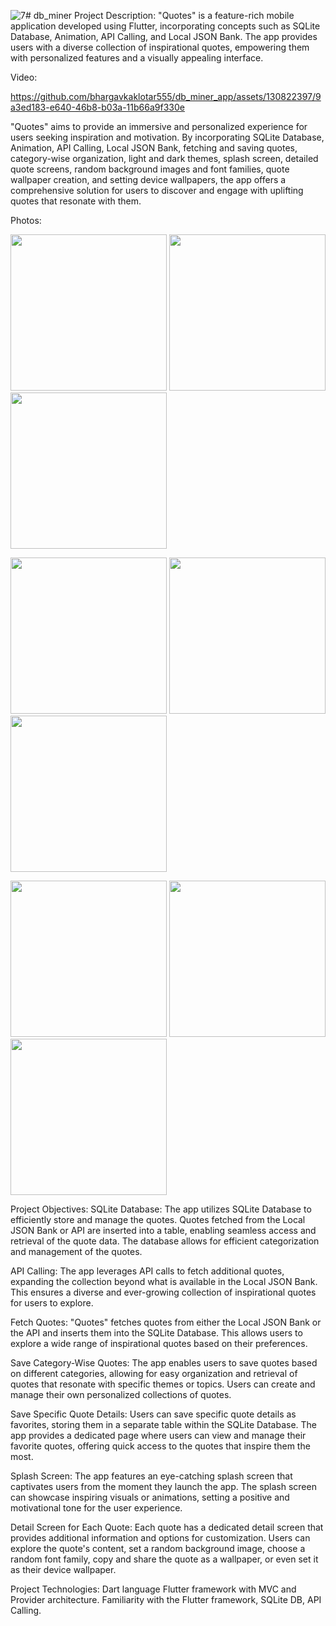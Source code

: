 ![7](https://github.com/bhargavkaklotar555/db_miner_app/assets/130822397/be18a14f-01f5-45cf-9a43-18f905e38ecd)# db_miner
Project Description:
"Quotes" is a feature-rich mobile application developed using Flutter, incorporating concepts such as SQLite Database, Animation, API Calling, and Local JSON Bank. The app provides users with a diverse collection of inspirational quotes, empowering them with personalized features and a visually appealing interface.

Video:



https://github.com/bhargavkaklotar555/db_miner_app/assets/130822397/9a3ed183-e640-46b8-b03a-11b66a9f330e



"Quotes" aims to provide an immersive and personalized experience for users seeking inspiration and motivation. By incorporating SQLite Database, Animation, API Calling, Local JSON Bank, fetching and saving quotes, category-wise organization, light and dark themes, splash screen, detailed quote screens, random background images and font families, quote wallpaper creation, and setting device wallpapers, the app offers a comprehensive solution for users to discover and engage with uplifting quotes that resonate with them.

Photos:

<img src= "https://github.com/bhargavkaklotar555/db_miner_app/assets/130822397/561def8d-1659-47d5-9a37-06c082e26f41" width="250px"></img>
<img src= "https://github.com/bhargavkaklotar555/db_miner_app/assets/130822397/70bb586c-2e28-4eb8-872e-52fa5c0d140b" width="250px"></img>
<img src= "https://github.com/bhargavkaklotar555/db_miner_app/assets/130822397/7d96faac-1b7a-4229-95f7-221581fbe69d" width="250px"></img>

<img src= "https://github.com/bhargavkaklotar555/db_miner_app/assets/130822397/7d29f6b0-672c-4039-ab81-9d0c0b79561f" width="250px"></img>
<img src= "https://github.com/bhargavkaklotar555/db_miner_app/assets/130822397/0f5c3a2e-fd25-4830-9e62-7c2f773510c9" width="250px"></img>
<img src= "https://github.com/bhargavkaklotar555/db_miner_app/assets/130822397/dfee6960-166d-4036-affe-6f3b3943a3e3" width="250px"></img>

<img src= "https://github.com/bhargavkaklotar555/db_miner_app/assets/130822397/fa84f913-ce29-4047-8b1b-420b8a52ee00" width="250px"></img>
<img src= "https://github.com/bhargavkaklotar555/db_miner_app/assets/130822397/70bbe9da-3dca-4bfe-90e1-12aa26d17f57" width="250px"></img>
<img src= "https://github.com/bhargavkaklotar555/db_miner_app/assets/130822397/1cd64519-2536-4d8a-98e9-8c2aac017b55" width="250px"></img>

Project Objectives:
SQLite Database: The app utilizes SQLite Database to efficiently store and manage the quotes. Quotes fetched from the Local JSON Bank or API are inserted into a table, enabling seamless access and retrieval of the quote data. The database allows for efficient categorization and management of the quotes.

API Calling:
The app leverages API calls to fetch additional quotes, expanding the collection beyond what is available in the Local JSON Bank. This ensures a diverse and ever-growing collection of inspirational quotes for users to explore.

Fetch Quotes:
"Quotes" fetches quotes from either the Local JSON Bank or the API and inserts them into the SQLite Database. This allows users to explore a wide range of inspirational quotes based on their preferences.

Save Category-Wise Quotes:
The app enables users to save quotes based on different categories, allowing for easy organization and retrieval of quotes that resonate with specific themes or topics. Users can create and manage their own personalized collections of quotes.

Save Specific Quote Details:
Users can save specific quote details as favorites, storing them in a separate table within the SQLite Database. The app provides a dedicated page where users can view and manage their favorite quotes, offering quick access to the quotes that inspire them the most.

Splash Screen:
The app features an eye-catching splash screen that captivates users from the moment they launch the app. The splash screen can showcase inspiring visuals or animations, setting a positive and motivational tone for the user experience.

Detail Screen for Each Quote:
Each quote has a dedicated detail screen that provides additional information and options for customization. Users can explore the quote's content, set a random background image, choose a random font family, copy and share the quote as a wallpaper, or even set it as their device wallpaper.

Project Technologies:
Dart language
Flutter framework with MVC and Provider architecture.
Familiarity with the Flutter framework, SQLite DB, API Calling.
